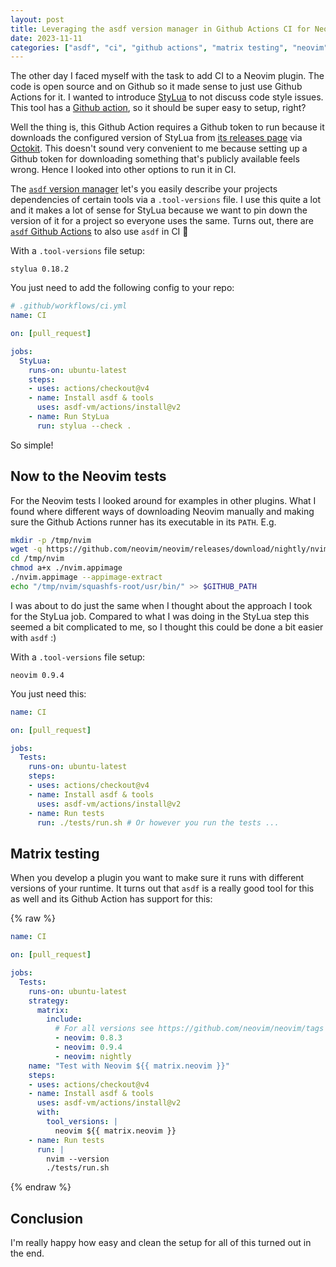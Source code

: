 ```yaml
---
layout: post
title: Leveraging the asdf version manager in Github Actions CI for Neovim matrix testing.
date: 2023-11-11
categories: ["asdf", "ci", "github actions", "matrix testing", "neovim"]
---
```


The other day I faced myself with the task to add CI to a Neovim plugin. The code is open source and on Github so it made sense to just use Github Actions for it. I wanted to introduce [StyLua](https://github.com/JohnnyMorganz/StyLua) to not discuss code style issues. This tool has a [Github action](https://github.com/JohnnyMorganz/stylua-action), so it should be super easy to setup, right?

Well the thing is, this Github Action requires a Github token to run because it downloads the configured version of StyLua from [its releases page](https://github.com/JohnnyMorganz/StyLua/releases) via [Octokit](https://github.com/octokit). This doesn't sound very convenient to me because setting up a Github token for downloading something that's publicly available feels wrong. Hence I looked into other options to run it in CI.

The [`asdf` version manager](https://asdf-vm.com/) let's you easily describe your projects dependencies of certain tools via a `.tool-versions` file. I use this quite a lot and it makes a lot of sense for StyLua because we want to pin down the version of it for a project so everyone uses the same. Turns out, there are [`asdf` Github Actions](https://github.com/asdf-vm/actions) to also use `asdf` in CI 🎉

With a `.tool-versions` file setup:

```
stylua 0.18.2
```

You just need to add the following config to your repo:

```yml
# .github/workflows/ci.yml
name: CI

on: [pull_request]

jobs:
  StyLua:
    runs-on: ubuntu-latest
    steps:
    - uses: actions/checkout@v4
    - name: Install asdf & tools
      uses: asdf-vm/actions/install@v2
    - name: Run StyLua
      run: stylua --check .
```

So simple!

## Now to the Neovim tests

For the Neovim tests I looked around for examples in other plugins. What I found where different ways of downloading Neovim manually and making sure the Github Actions runner has its executable in its `PATH`. E.g.

```bash
mkdir -p /tmp/nvim
wget -q https://github.com/neovim/neovim/releases/download/nightly/nvim.appimage -O /tmp/nvim/nvim.appimage
cd /tmp/nvim
chmod a+x ./nvim.appimage
./nvim.appimage --appimage-extract
echo "/tmp/nvim/squashfs-root/usr/bin/" >> $GITHUB_PATH
```

I was about to do just the same when I thought about the approach I took for the StyLua job. Compared to what I was doing in the StyLua step this seemed a bit complicated to me, so I thought this could be done a bit easier with `asdf` :)

With a `.tool-versions` file setup:

```
neovim 0.9.4
```

You just need this:

```yml
name: CI

on: [pull_request]

jobs:
  Tests:
    runs-on: ubuntu-latest
    steps:
    - uses: actions/checkout@v4
    - name: Install asdf & tools
      uses: asdf-vm/actions/install@v2
    - name: Run tests
      run: ./tests/run.sh # Or however you run the tests ...
```

## Matrix testing

When you develop a plugin you want to make sure it runs with different versions of your runtime. It turns out that `asdf` is a really good tool for this as well and its Github Action has support for this:

{% raw %}
```yml
name: CI

on: [pull_request]

jobs:
  Tests:
    runs-on: ubuntu-latest
    strategy:
      matrix:
        include:
          # For all versions see https://github.com/neovim/neovim/tags
          - neovim: 0.8.3
          - neovim: 0.9.4
          - neovim: nightly
    name: "Test with Neovim ${{ matrix.neovim }}"
    steps:
    - uses: actions/checkout@v4
    - name: Install asdf & tools
      uses: asdf-vm/actions/install@v2
      with:
        tool_versions: |
          neovim ${{ matrix.neovim }}
    - name: Run tests
      run: |
        nvim --version
        ./tests/run.sh
```
{% endraw %}

## Conclusion

I'm really happy how easy and clean the setup for all of this turned out in the end.
